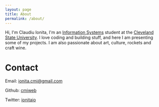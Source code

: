 ```yaml
---
layout: page
title: About
permalink: /about/
---
```


Hi, I'm Claudiu Ionita, I'm an [Information Systems](#) student at the [Cleveland State University](https://www.csuohio.edu/).
I love coding and building stuff, and here I am presenting some of my projects.
I am also passionate about art, culture, rockets and craft wine.

# Contact
Email: [ionita.cmi@gmail.com](mailto:ionita.cmi@gmail.com)

Github: [cmiweb](https://github.com/cmiweb)

Twitter: [ionitaio](https://twitter.com/ionitaio)
